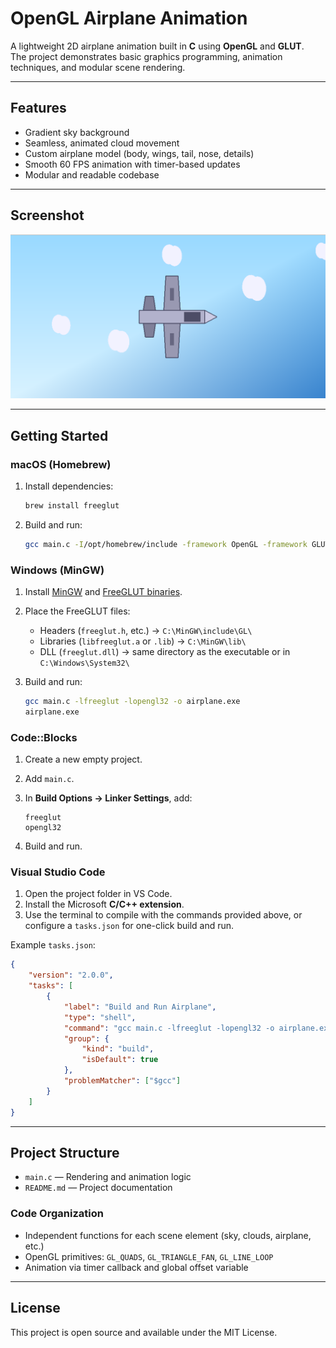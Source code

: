 # OpenGL Airplane Animation

A lightweight 2D airplane animation built in **C** using **OpenGL** and **GLUT**.  
The project demonstrates basic graphics programming, animation techniques, and modular scene rendering.

---

## Features

-   Gradient sky background
-   Seamless, animated cloud movement
-   Custom airplane model (body, wings, tail, nose, details)
-   Smooth 60 FPS animation with timer-based updates
-   Modular and readable codebase

---

## Screenshot

![Screenshot](images/image1.png)

---

## Getting Started

### macOS (Homebrew)

1. Install dependencies:

    ```sh
    brew install freeglut
    ```

2. Build and run:

    ```sh
    gcc main.c -I/opt/homebrew/include -framework OpenGL -framework GLUT -o airplane && ./airplane
    ```

### Windows (MinGW)

1. Install [MinGW](http://www.mingw.org/) and [FreeGLUT binaries](http://www.transmissionzero.co.uk/software/freeglut-devel/).
2. Place the FreeGLUT files:

    - Headers (`freeglut.h`, etc.) → `C:\MinGW\include\GL\`
    - Libraries (`libfreeglut.a` or `.lib`) → `C:\MinGW\lib\`
    - DLL (`freeglut.dll`) → same directory as the executable or in `C:\Windows\System32\`

3. Build and run:

    ```sh
    gcc main.c -lfreeglut -lopengl32 -o airplane.exe
    airplane.exe
    ```

### Code::Blocks

1. Create a new empty project.
2. Add `main.c`.
3. In **Build Options → Linker Settings**, add:

    ```
    freeglut
    opengl32
    ```

4. Build and run.

### Visual Studio Code

1. Open the project folder in VS Code.
2. Install the Microsoft **C/C++ extension**.
3. Use the terminal to compile with the commands provided above,
   or configure a `tasks.json` for one-click build and run.

Example `tasks.json`:

```json
{
    "version": "2.0.0",
    "tasks": [
        {
            "label": "Build and Run Airplane",
            "type": "shell",
            "command": "gcc main.c -lfreeglut -lopengl32 -o airplane.exe && airplane.exe",
            "group": {
                "kind": "build",
                "isDefault": true
            },
            "problemMatcher": ["$gcc"]
        }
    ]
}
```

---

## Project Structure

-   `main.c` — Rendering and animation logic
-   `README.md` — Project documentation

### Code Organization

-   Independent functions for each scene element (sky, clouds, airplane, etc.)
-   OpenGL primitives: `GL_QUADS`, `GL_TRIANGLE_FAN`, `GL_LINE_LOOP`
-   Animation via timer callback and global offset variable

---

## License

This project is open source and available under the MIT License.
